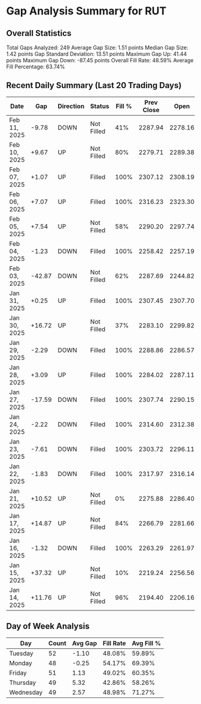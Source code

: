 # Gap Analysis Summary for RUT

## Overall Statistics

Total Gaps Analyzed: 249
Average Gap Size: 1.51 points
Median Gap Size: 1.42 points
Gap Standard Deviation: 13.51 points
Maximum Gap Up: 41.44 points
Maximum Gap Down: -87.45 points
Overall Fill Rate: 48.59%
Average Fill Percentage: 63.74%

## Recent Daily Summary (Last 20 Trading Days)

| Date | Gap | Direction | Status | Fill % | Prev Close | Open |
|------|-----|-----------|---------|---------|------------|-------|
| Feb 11, 2025 | -9.78 | DOWN | Not Filled | 41% | 2287.94 | 2278.16 |
| Feb 10, 2025 | +9.67 | UP | Not Filled | 80% | 2279.71 | 2289.38 |
| Feb 07, 2025 | +1.07 | UP | Filled | 100% | 2307.12 | 2308.19 |
| Feb 06, 2025 | +7.07 | UP | Filled | 100% | 2316.23 | 2323.30 |
| Feb 05, 2025 | +7.54 | UP | Not Filled | 58% | 2290.20 | 2297.74 |
| Feb 04, 2025 | -1.23 | DOWN | Filled | 100% | 2258.42 | 2257.19 |
| Feb 03, 2025 | -42.87 | DOWN | Not Filled | 62% | 2287.69 | 2244.82 |
| Jan 31, 2025 | +0.25 | UP | Filled | 100% | 2307.45 | 2307.70 |
| Jan 30, 2025 | +16.72 | UP | Not Filled | 37% | 2283.10 | 2299.82 |
| Jan 29, 2025 | -2.29 | DOWN | Filled | 100% | 2288.86 | 2286.57 |
| Jan 28, 2025 | +3.09 | UP | Filled | 100% | 2284.02 | 2287.11 |
| Jan 27, 2025 | -17.59 | DOWN | Filled | 100% | 2307.74 | 2290.15 |
| Jan 24, 2025 | -2.22 | DOWN | Filled | 100% | 2314.60 | 2312.38 |
| Jan 23, 2025 | -7.61 | DOWN | Filled | 100% | 2303.72 | 2296.11 |
| Jan 22, 2025 | -1.83 | DOWN | Filled | 100% | 2317.97 | 2316.14 |
| Jan 21, 2025 | +10.52 | UP | Not Filled | 0% | 2275.88 | 2286.40 |
| Jan 17, 2025 | +14.87 | UP | Not Filled | 84% | 2266.79 | 2281.66 |
| Jan 16, 2025 | -1.32 | DOWN | Filled | 100% | 2263.29 | 2261.97 |
| Jan 15, 2025 | +37.32 | UP | Not Filled | 10% | 2219.24 | 2256.56 |
| Jan 14, 2025 | +11.76 | UP | Not Filled | 96% | 2194.40 | 2206.16 |

## Day of Week Analysis

| Day | Count | Avg Gap | Fill Rate | Avg Fill % |
|-----|-------|----------|-----------|------------|
| Tuesday | 52 | -1.10 | 48.08% | 59.89% |
| Monday | 48 | -0.25 | 54.17% | 69.39% |
| Friday | 51 | 1.13 | 49.02% | 60.35% |
| Thursday | 49 | 5.32 | 42.86% | 58.26% |
| Wednesday | 49 | 2.57 | 48.98% | 71.27% |
